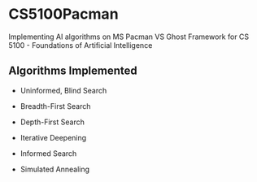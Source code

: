 # CS5100Pacman
Implementing AI algorithms on MS Pacman VS Ghost Framework for CS 5100 - Foundations of Artificial Intelligence 

## Algorithms Implemented ##

* Uninformed, Blind Search
 * Breadth-First Search 
 * Depth-First Search
 * Iterative Deepening

* Informed Search
 * Simulated Annealing 
